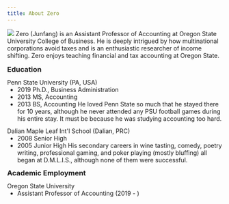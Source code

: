 ```yaml
---
title: About Zero
---
```


![](./img/about.png)
Zero (Junfang) is an Assistant Professor of Accounting at Oregon State University College of Business. He is deeply intrigued by how multinational corporations avoid taxes and is an enthusiastic researcher of income shifting. Zero enjoys teaching financial and tax accounting at Oregon State.

### Education

<div class="subtitle">
Penn State University (PA, USA)
</div>

- 2019 Ph.D., Business Administration
- 2013 MS, Accounting
- 2013 BS, Accounting
  He loved Penn State so much that he stayed there for 10 years, although he never attended any PSU football games during his entire stay. It must be because he was studying accounting too hard.

<div class="subtitle">
Dalian Maple Leaf Int'l School (Dalian, PRC)
</div>

- 2008 Senior High
- 2005 Junior High
  His secondary careers in wine tasting, comedy, poetry writing, professional gaming, and poker playing (mostly bluffing) all began at D.M.L.I.S., although none of them were successful.

### Academic Employment

<div class="subtitle">
Oregon State University
</div>

- Assistant Professor of Accounting (2019 - )

<style>
  .subtitle {
    margin-top: 12px;
    margin-bottom: 0px;
  }
  ul {
    margin: 0px;
  }
  h3 {
    margin-top: 12px;
    margin-bottom: 12px;
  }
</style>
